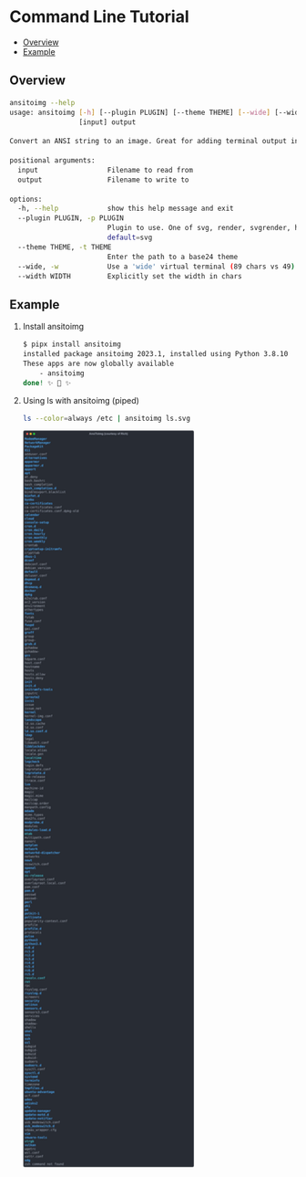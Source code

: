 <!-- omit in toc -->
# Command Line Tutorial

- [Overview](#overview)
- [Example](#example)

## Overview


```bash
ansitoimg --help
usage: ansitoimg [-h] [--plugin PLUGIN] [--theme THEME] [--wide] [--width WIDTH]
                 [input] output

Convert an ANSI string to an image. Great for adding terminal output into a readme.

positional arguments:
  input                 Filename to read from
  output                Filename to write to

options:
  -h, --help            show this help message and exit
  --plugin PLUGIN, -p PLUGIN
                        Plugin to use. One of svg, render, svgrender, html, htmlrender,
                        default=svg
  --theme THEME, -t THEME
                        Enter the path to a base24 theme
  --wide, -w            Use a 'wide' virtual terminal (89 chars vs 49)
  --width WIDTH         Explicitly set the width in chars
```

## Example




1. Install ansitoimg
	```bash
	$ pipx install ansitoimg
	installed package ansitoimg 2023.1, installed using Python 3.8.10
	These apps are now globally available
		- ansitoimg
	done! ✨ 🌟 ✨
	```

2. Using ls with ansitoimg (piped)
   ```bash
   ls --color=always /etc | ansitoimg ls.svg
   ```
   <img src="assets/ls.svg" alt="ls output" width="300">
